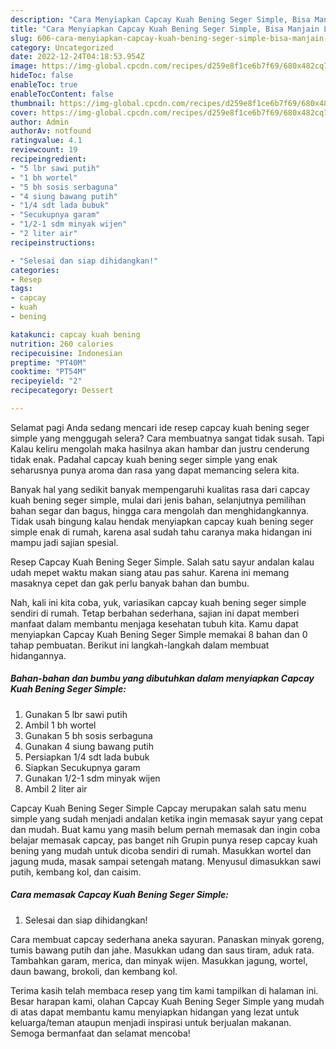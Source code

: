 ```yaml
---
description: "Cara Menyiapkan Capcay Kuah Bening Seger Simple, Bisa Manjain Lidah"
title: "Cara Menyiapkan Capcay Kuah Bening Seger Simple, Bisa Manjain Lidah"
slug: 606-cara-menyiapkan-capcay-kuah-bening-seger-simple-bisa-manjain-lidah
category: Uncategorized
date: 2022-12-24T04:18:53.954Z
image: https://img-global.cpcdn.com/recipes/d259e8f1ce6b7f69/680x482cq70/capcay-kuah-bening-seger-simple-foto-resep-utama.jpg
hideToc: false
enableToc: true
enableTocContent: false
thumbnail: https://img-global.cpcdn.com/recipes/d259e8f1ce6b7f69/680x482cq70/capcay-kuah-bening-seger-simple-foto-resep-utama.jpg
cover: https://img-global.cpcdn.com/recipes/d259e8f1ce6b7f69/680x482cq70/capcay-kuah-bening-seger-simple-foto-resep-utama.jpg
author: Admin
authorAv: notfound
ratingvalue: 4.1
reviewcount: 19
recipeingredient:
- "5 lbr sawi putih"
- "1 bh wortel"
- "5 bh sosis serbaguna"
- "4 siung bawang putih"
- "1/4 sdt lada bubuk"
- "Secukupnya garam"
- "1/2-1 sdm minyak wijen"
- "2 liter air"
recipeinstructions:

- "Selesai dan siap dihidangkan!"
categories:
- Resep
tags:
- capcay
- kuah
- bening

katakunci: capcay kuah bening 
nutrition: 260 calories
recipecuisine: Indonesian
preptime: "PT40M"
cooktime: "PT54M"
recipeyield: "2"
recipecategory: Dessert

---
```



Selamat pagi Anda sedang mencari ide resep capcay kuah bening seger simple yang menggugah selera? Cara membuatnya sangat tidak susah. Tapi Kalau keliru mengolah maka hasilnya akan hambar dan justru cenderung tidak enak. Padahal capcay kuah bening seger simple yang enak seharusnya punya aroma dan rasa yang dapat memancing selera kita.


Banyak hal yang sedikit banyak mempengaruhi kualitas rasa dari capcay kuah bening seger simple, mulai dari jenis bahan, selanjutnya pemilihan bahan segar dan bagus, hingga cara mengolah dan menghidangkannya. Tidak usah bingung kalau hendak menyiapkan capcay kuah bening seger simple enak di rumah, karena asal sudah tahu caranya maka hidangan ini mampu jadi sajian spesial.

Resep Capcay Kuah Bening Seger Simple. Salah satu sayur andalan kalau udah mepet waktu makan siang atau pas sahur. Karena ini memang masaknya cepet dan gak perlu banyak bahan dan bumbu.


Nah, kali ini kita coba, yuk, variasikan capcay kuah bening seger simple sendiri di rumah. Tetap berbahan sederhana, sajian ini dapat memberi manfaat dalam membantu menjaga kesehatan tubuh kita. Kamu dapat menyiapkan Capcay Kuah Bening Seger Simple memakai 8 bahan dan 0 tahap pembuatan. Berikut ini langkah-langkah dalam membuat hidangannya.

<!--inarticleads1-->

##### Bahan-bahan dan bumbu yang dibutuhkan dalam menyiapkan Capcay Kuah Bening Seger Simple:

1. Gunakan 5 lbr sawi putih
1. Ambil 1 bh wortel
1. Gunakan 5 bh sosis serbaguna
1. Gunakan 4 siung bawang putih
1. Persiapkan 1/4 sdt lada bubuk
1. Siapkan Secukupnya garam
1. Gunakan 1/2-1 sdm minyak wijen
1. Ambil 2 liter air


Capcay Kuah Bening Seger Simple Capcay merupakan salah satu menu simple yang sudah menjadi andalan ketika ingin memasak sayur yang cepat dan mudah. Buat kamu yang masih belum pernah memasak dan ingin coba belajar memasak capcay, pas banget nih Grupin punya resep capcay kuah bening yang mudah untuk dicoba sendiri di rumah. Masukkan wortel dan jagung muda, masak sampai setengah matang. Menyusul dimasukkan sawi putih, kembang kol, dan caisim. 

<!--inarticleads2-->

##### Cara memasak Capcay Kuah Bening Seger Simple:


1. Selesai dan siap dihidangkan!

Cara membuat capcay sederhana aneka sayuran. Panaskan minyak goreng, tumis bawang putih dan jahe. Masukkan udang dan saus tiram, aduk rata. Tambahkan garam, merica, dan minyak wijen. Masukkan jagung, wortel, daun bawang, brokoli, dan kembang kol. 

Terima kasih telah membaca resep yang tim kami tampilkan di halaman ini. Besar harapan kami, olahan Capcay Kuah Bening Seger Simple yang mudah di atas dapat membantu kamu menyiapkan hidangan yang lezat untuk keluarga/teman ataupun menjadi inspirasi untuk berjualan makanan. Semoga bermanfaat dan selamat mencoba!
